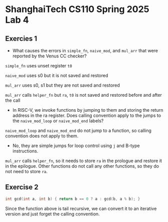 # ShanghaiTech CS110 Spring 2025 Lab 4

## Exercies 1

- What causes the errors in `simple_fn`, `naive_mod`, and `mul_arr` that were reported by the Venus CC checker?

`simple_fn` uses unset register `t0`

`naive_mod` uses s0 but it is not saved and restored

`mul_arr` uses s0, s1 but they are not saved and restored

`mul_arr` calls `helper_fn` but `ra`, `t0` is not saved and restored before and after the call

- In RISC-V, we invoke functions by jumping to them and storing the return address in the ra register. Does calling convention apply to the jumps to the `naive_mod_loop` or `naive_mod_end` labels?

`naive_mod_loop` and `naive_mod_end` do not jump to a function, so calling convention does not apply to them.

- No, they are simple jumps for loop control using `j` and B-type instructions.
  
`mul_arr` calls `helper_fn`, so it needs to store `ra` in the prologue and restore it in the epilogue. Other functions do not call any other functions, so they do not need to store `ra`.

## Exercise 2

```c
int gcd(int a, int b) { return b == 0 ? a : gcd(b, a % b); }
```

Since the function above is tail recursive, we can convert it to an iterative version and just forget the calling convention.
